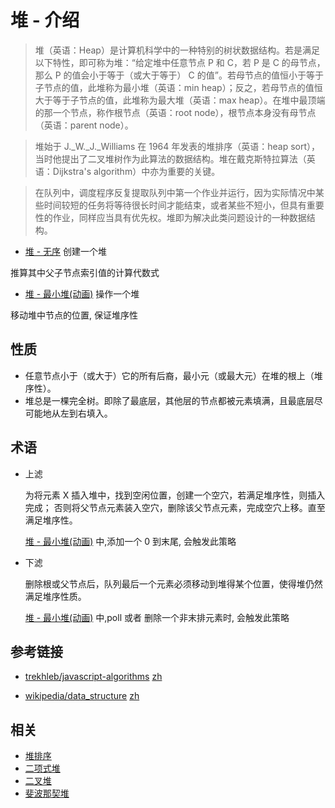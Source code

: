 # 堆 - 介绍

> 堆（英语：Heap）是计算机科学中的一种特别的树状数据结构。若是满足以下特性，即可称为堆：“给定堆中任意节点 P 和 C，若 P 是 C 的母节点，那么 P 的值会小于等于（或大于等于） C 的值”。若母节点的值恒小于等于子节点的值，此堆称为最小堆（英语：min heap）；反之，若母节点的值恒大于等于子节点的值，此堆称为最大堆（英语：max heap）。在堆中最顶端的那一个节点，称作根节点（英语：root node），根节点本身没有母节点（英语：parent node）。

> 堆始于 J.\_W.\_J.\_Williams 在 1964 年发表的堆排序（英语：heap sort），当时他提出了二叉堆树作为此算法的数据结构。堆在戴克斯特拉算法（英语：Dijkstra's algorithm）中亦为重要的关键。

> 在队列中，调度程序反复提取队列中第一个作业并运行，因为实际情况中某些时间较短的任务将等待很长时间才能结束，或者某些不短小，但具有重要性的作业，同样应当具有优先权。堆即为解决此类问题设计的一种数据结构。

- [堆 - 无序](./init.md) 创建一个堆

推算其中父子节点索引值的计算代数式

- [堆 - 最小堆(动画)](./animated.md) 操作一个堆

移动堆中节点的位置, 保证堆序性

## 性质

- 任意节点小于（或大于）它的所有后裔，最小元（或最大元）在堆的根上（堆序性）。
- 堆总是一棵完全树。即除了最底层，其他层的节点都被元素填满，且最底层尽可能地从左到右填入。

## 术语

- 上滤

  为将元素 X 插入堆中，找到空闲位置，创建一个空穴，若满足堆序性，则插入完成；
  否则将父节点元素装入空穴，删除该父节点元素，完成空穴上移。直至满足堆序性。

  [堆 - 最小堆(动画)](./animated.md) 中,添加一个 0 到末尾, 会触发此策略

- 下滤

  删除根或父节点后，队列最后一个元素必须移动到堆得某个位置，使得堆仍然满足堆序性质。

  [堆 - 最小堆(动画)](./animated.md) 中,poll 或者 删除一个非末排元素时, 会触发此策略

## 参考链接

- [trekhleb/javascript-algorithms](https://github.com/trekhleb/javascript-algorithms/tree/master/src/data-structures/heap)
  [zh](https://github.com/trekhleb/javascript-algorithms/blob/master/README.zh-CN.md)

- [wikipedia/data_structure](<https://en.wikipedia.org/wiki/Heap_(data_structure)>) [zh](https://zh.wikipedia.org/wiki/%E5%A0%86%E7%A9%8D)

## 相关

- [堆排序](./sort.md)
- [二项式堆]()
- [二叉堆]()
- [斐波那契堆]()
